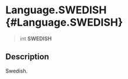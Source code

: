 Language.SWEDISH {#Language.SWEDISH}
================

> int **SWEDISH**

Description
-----------

Swedish.
